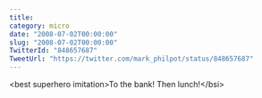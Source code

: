 ```yaml
---
title: 
category: micro
date: "2008-07-02T00:00:00"
slug: "2008-07-02T00:00:00"
TwitterId: "848657687"
TweetUrl: "https://twitter.com/mark_philpot/status/848657687"
---
```


&lt;best superhero imitation&gt;To the bank! Then lunch!&lt;/bsi&gt;

